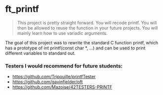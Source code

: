 # ft_printf

>This project is pretty straight forward. You will recode printf. You will then be allowed to reuse the function in your future projects. You will mainly learn how to use variadic arguments.

The goal of this project was to rewrite the standard C function printf, which has a prototype of int printf(const char *, ...) and can be used to print different variables to standard out. 

### Testers I would recommend for future students:
 - https://github.com/Tripouille/printfTester
 - https://github.com/gavinfielder/pft
 - https://github.com/Mazoise/42TESTERS-PRINTF
